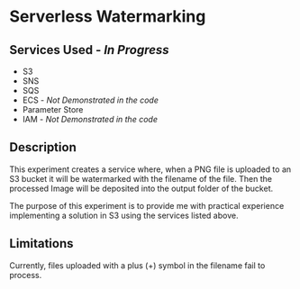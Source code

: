# Serverless Watermarking

## Services Used - *In Progress*

- S3
- SNS
- SQS
- ECS - *Not Demonstrated in the code*
- Parameter Store
- IAM - *Not Demonstrated in the code*

## Description

This experiment creates a service where, when a PNG file is uploaded to an S3 bucket it will be watermarked with the filename of the file. Then the processed Image will be deposited into the output folder of the bucket.

The purpose of this experiment is to provide me with practical experience implementing a solution in S3 using the services listed above.

## Limitations

Currently, files uploaded with a plus (+) symbol in the filename fail to process.
